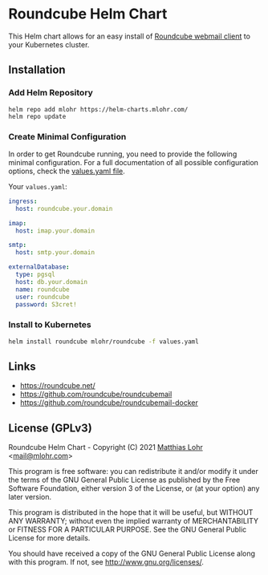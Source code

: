 # Roundcube Helm Chart

This Helm chart allows for an easy install of [Roundcube webmail client](https://roundcube.net/) to your Kubernetes cluster.

## Installation

### Add Helm Repository

```
helm repo add mlohr https://helm-charts.mlohr.com/
helm repo update
```

### Create Minimal Configuration

In order to get Roundcube running, you need to provide the following minimal configuration.
For a full documentation of all possible configuration options, check the [values.yaml file](https://gitlab.com/MatthiasLohr/roundcube-helm-chart/-/blob/main/values.yaml).

Your `values.yaml`:
```yaml
ingress:
  host: roundcube.your.domain

imap:
  host: imap.your.domain

smtp:
  host: smtp.your.domain

externalDatabase:
  type: pgsql
  host: db.your.domain
  name: roundcube
  user: roundcube
  password: S3cret!
```


### Install to Kubernetes

```bash
helm install roundcube mlohr/roundcube -f values.yaml
```


## Links
  * https://roundcube.net/
  * https://github.com/roundcube/roundcubemail
  * https://github.com/roundcube/roundcubemail-docker


## License (GPLv3)

Roundcube Helm Chart - Copyright (C) 2021 [Matthias Lohr](https://mlohr.com/) &lt;[mail@mlohr.com](mailto:mail@mlohr.com)&gt;

This program is free software: you can redistribute it and/or modify
it under the terms of the GNU General Public License as published by
the Free Software Foundation, either version 3 of the License, or
(at your option) any later version.

This program is distributed in the hope that it will be useful,
but WITHOUT ANY WARRANTY; without even the implied warranty of
MERCHANTABILITY or FITNESS FOR A PARTICULAR PURPOSE.  See the
GNU General Public License for more details.

You should have received a copy of the GNU General Public License
along with this program.  If not, see <http://www.gnu.org/licenses/>.
